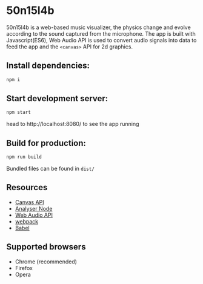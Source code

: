 # 50n15l4b

50n15l4b is a web-based music visualizer, the physics change and evolve according to the sound captured from the microphone.
The app is built with Javascript(ES6), Web Audio API is used to convert audio signals into data to feed the app and the `<canvas>` API for 2d graphics.

## Install dependencies:

```sh
npm i
```

## Start development server:

```sh
npm start
```
head to http://localhost:8080/ to see the app running


## Build for production:

```sh
npm run build
```
Bundled files can be found in `dist/`


## Resources
- [Canvas API](https://developer.mozilla.org/en-US/docs/Web/API/Canvas_API)
- [Analyser Node](https://developer.mozilla.org/en-US/docs/Web/API/AnalyserNode)
- [Web Audio API](https://developer.mozilla.org/en-US/docs/Web/API/Web_Audio_API)
- [webpack](https://webpack.github.io/)
- [Babel](https://babeljs.io/)


## Supported browsers
- Chrome (recommended)
- Firefox
- Opera
